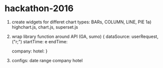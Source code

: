 # hackathon-2016

1) create widgets for differet chart types: BARs, COLUMN, LINE, PIE
1a) highchart.js, chart.js, superset.js

2) wrap library function around API (GA, sumo)
{
	dataSource: userRequest, ("r;")
	startTime: e
	endTime:

	company: 
	hotel:
}

3) configs:
	date range
	company
	hotel
